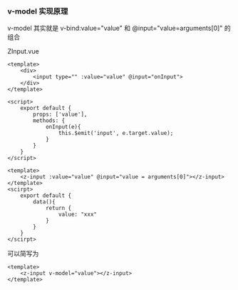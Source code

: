 ### v-model 实现原理

v-model 其实就是 v-bind:value="value" 和 @input="value=arguments[0]" 的组合

ZInput.vue
```
<template>
	<div>
		<input type="" :value="value" @input="onInput">
	</div>
</template>

<script>
	export default {
		props: ['value'],
		methods: {
			onInput(e){
				this.$emit('input', e.target.value);
			}
		}
	}
</script>
```

```
<template>
	<z-input :value="value" @input="value = arguments[0]"></z-input>
</template>
<scirpt>
	export default {
		data(){
			return {
				value: "xxx"
			}
		}
	}
</scirpt>
```
可以简写为
```
<template>
	<z-input v-model="value"></z-input>
</template>
```

